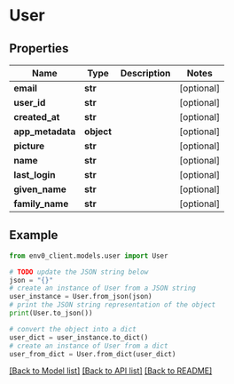 # User


## Properties

Name | Type | Description | Notes
------------ | ------------- | ------------- | -------------
**email** | **str** |  | [optional] 
**user_id** | **str** |  | [optional] 
**created_at** | **str** |  | [optional] 
**app_metadata** | **object** |  | [optional] 
**picture** | **str** |  | [optional] 
**name** | **str** |  | [optional] 
**last_login** | **str** |  | [optional] 
**given_name** | **str** |  | [optional] 
**family_name** | **str** |  | [optional] 

## Example

```python
from env0_client.models.user import User

# TODO update the JSON string below
json = "{}"
# create an instance of User from a JSON string
user_instance = User.from_json(json)
# print the JSON string representation of the object
print(User.to_json())

# convert the object into a dict
user_dict = user_instance.to_dict()
# create an instance of User from a dict
user_from_dict = User.from_dict(user_dict)
```
[[Back to Model list]](../README.md#documentation-for-models) [[Back to API list]](../README.md#documentation-for-api-endpoints) [[Back to README]](../README.md)


